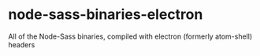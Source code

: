 # node-sass-binaries-electron
All of the Node-Sass binaries, compiled with electron (formerly atom-shell) headers
